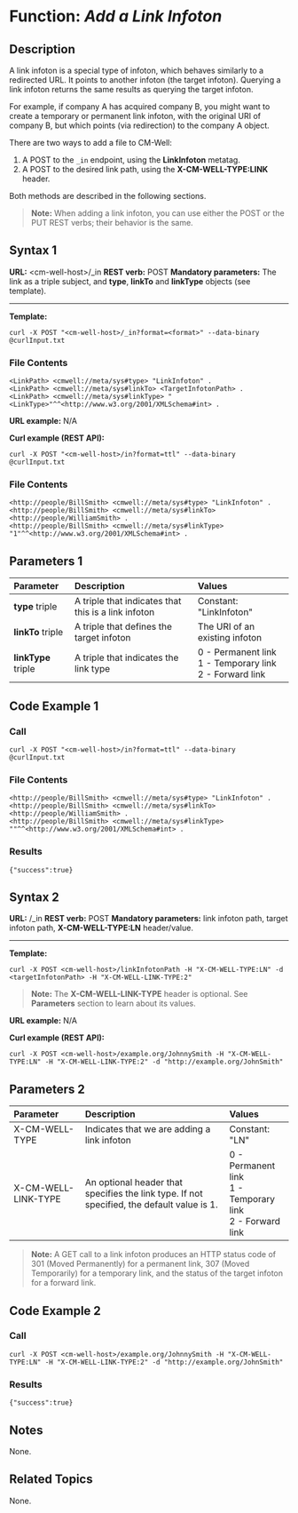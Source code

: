# Function: *Add a Link Infoton* #

## Description ##

A link infoton is a special type of infoton, which behaves similarly to a redirected URL. It points to another infoton (the target infoton). Querying a link infoton returns the same results as querying the target infoton.

For example, if company A has acquired company B, you might want to create a temporary or permanent link infoton, with the original URI of company B, but which points (via redirection) to the company A object.

There are two ways to add a file to CM-Well: 

1. A POST to the `_in` endpoint, using the **LinkInfoton** metatag.
2. A POST to the desired link path, using the **X-CM-WELL-TYPE:LINK** header.

Both methods are described in the following sections.

>**Note:** When adding a link infoton, you can use either the POST or the PUT REST verbs; their behavior is the same.

## Syntax 1 ##

**URL:** \<cm-well-host\>/_in 
**REST verb:** POST
**Mandatory parameters:** The link as a triple subject, and **type**, **linkTo** and **linkType** objects (see template).

----------

**Template:**

    curl -X POST "<cm-well-host>/_in?format=<format>" --data-binary @curlInput.txt

### File Contents ###
    <LinkPath> <cmwell://meta/sys#type> "LinkInfoton" .
    <LinkPath> <cmwell://meta/sys#linkTo> <TargetInfotonPath> .
    <LinkPath> <cmwell://meta/sys#linkType> "<LinkType>"^^<http://www.w3.org/2001/XMLSchema#int> .

**URL example:** N/A

**Curl example (REST API):**

    curl -X POST "<cm-well-host>/in?format=ttl" --data-binary @curlInput.txt

### File Contents ###
    <http://people/BillSmith> <cmwell://meta/sys#type> "LinkInfoton" .
    <http://people/BillSmith> <cmwell://meta/sys#linkTo> <http://people/WilliamSmith> .
    <http://people/BillSmith> <cmwell://meta/sys#linkType> "1"^^<http://www.w3.org/2001/XMLSchema#int> .

## Parameters 1 ##

Parameter | Description | Values 
:----------|:-------------|:--------
**type** triple | A triple that indicates that this is a link infoton | Constant: "LinkInfoton" 
**linkTo** triple | A triple that defines the target infoton | The URI of an existing infoton
**linkType** triple | A triple that indicates the link type | 0 - Permanent link <br>1 - Temporary link <br>2 - Forward link

## Code Example 1 ##

### Call ###

    curl -X POST "<cm-well-host>/in?format=ttl" --data-binary @curlInput.txt

### File Contents ###
    <http://people/BillSmith> <cmwell://meta/sys#type> "LinkInfoton" .
    <http://people/BillSmith> <cmwell://meta/sys#linkTo> <http://people/WilliamSmith> .
    <http://people/BillSmith> <cmwell://meta/sys#linkType> ""^^<http://www.w3.org/2001/XMLSchema#int> .

### Results ###

    {"success":true}

## Syntax 2 ##

**URL:** <CMWellHost>/_in
**REST verb:** POST
**Mandatory parameters:** link infoton path, target infoton path, **X-CM-WELL-TYPE:LN** header/value.

----------

**Template:**

    curl -X POST <cm-well-host>/linkInfotonPath -H "X-CM-WELL-TYPE:LN" -d <targetInfotonPath> -H "X-CM-WELL-LINK-TYPE:2"

>**Note:** The **X-CM-WELL-LINK-TYPE** header is optional. See **Parameters** section to learn about its values.

**URL example:** N/A

**Curl example (REST API):**

    curl -X POST <cm-well-host>/example.org/JohnnySmith -H "X-CM-WELL-TYPE:LN" -H "X-CM-WELL-LINK-TYPE:2" -d "http://example.org/JohnSmith"

## Parameters 2 ##

Parameter | Description | Values 
:----------|:-------------|:--------
X-CM-WELL-TYPE | Indicates that we are adding a link infoton | Constant: "LN" 
X-CM-WELL-LINK-TYPE | An optional header that specifies the link type. If not specified, the default value is 1. | 0 - Permanent link <br>1 - Temporary link <br>2 - Forward link

>**Note:** A GET call to a link infoton produces an HTTP status code of 301 (Moved Permanently) for a permanent link, 307 (Moved Temporarily) for a temporary link, and the status of the target infoton for a forward link.

## Code Example 2 ##

### Call ###

    curl -X POST <cm-well-host>/example.org/JohnnySmith -H "X-CM-WELL-TYPE:LN" -H "X-CM-WELL-LINK-TYPE:2" -d "http://example.org/JohnSmith"

### Results ###

    {"success":true}

## Notes ##

None.

## Related Topics ##
None.

